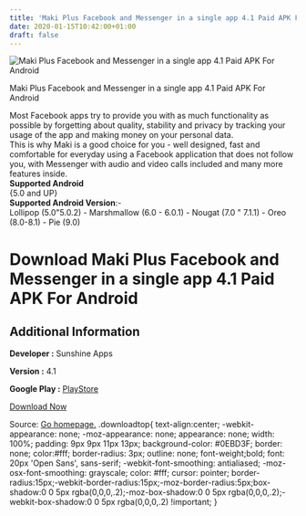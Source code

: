 ```yaml
---
title: 'Maki Plus Facebook and Messenger in a single app 4.1 Paid APK For Android'
date: 2020-01-15T10:42:00+01:00
draft: false
---
```


![Maki Plus Facebook and Messenger in a single app 4.1 Paid APK For Android](https://i0.wp.com/apkhome.net/wp-content/uploads/2020/01/Maki-Plus-Facebook-and-Messenger-in-a-single-app-4.1-Paid.png "Maki Plus Facebook and Messenger in a single app 4.1 Paid APK For Android")

  

Maki Plus Facebook and Messenger in a single app 4.1 Paid APK For Android

Most Facebook apps try to provide you with as much functionality as possible by forgetting about quality, stability and privacy by tracking your usage of the app and making money on your personal data.  
This is why Maki is a good choice for you - well designed, fast and comfortable for everyday using a Facebook application that does not follow you, with Messenger with audio and video calls included and many more features inside.  
**Supported Android**  
{5.0 and UP}  
**Supported Android Version**:-  
Lollipop (5.0"5.0.2) - Marshmallow (6.0 - 6.0.1) - Nougat (7.0 " 7.1.1) - Oreo (8.0-8.1) - Pie (9.0)

Download Maki Plus Facebook and Messenger in a single app 4.1 Paid APK For Android
==================================================================================

Additional Information
----------------------

**Developer :** Sunshine Apps

**Version :** 4.1

**Google Play :** [PlayStore](https://play.google.com/store/apps/details?id=com.sunshine.maki)

  

[Download Now](https://store4app.co/post/maki-plus-facebook-and-messenger-in-a-single-app-4-1-paid-apk-for-android_1579074306)

  
Source: [Go homepage.](https://store4app.co/post/maki-plus-facebook-and-messenger-in-a-single-app-4-1-paid-apk-for-android_1579074306) .downloadtop{ text-align:center; -webkit-appearance: none; -moz-appearance: none; appearance: none; width: 100%; padding: 9px 9px 11px 13px; background-color: #0EBD3F; border: none; color:#fff; border-radius: 3px; outline: none; font-weight;bold; font: 20px 'Open Sans', sans-serif; -webkit-font-smoothing: antialiased; -moz-osx-font-smoothing: grayscale; color: #fff; cursor: pointer; border-radius:15px;-webkit-border-radius:15px;-moz-border-radius:5px;box-shadow:0 0 5px rgba(0,0,0,.2);-moz-box-shadow:0 0 5px rgba(0,0,0,.2);-webkit-box-shadow:0 0 5px rgba(0,0,0,.2) !important; }